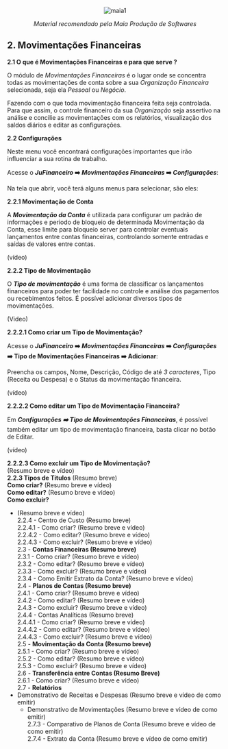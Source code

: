 <div align="center">
 
![maia1](https://user-images.githubusercontent.com/49403097/198589876-3c39e26e-5bd5-472c-9981-dede8e285952.jpg)

<i>Material recomendado pela Maia Produção de Softwares</i>
</div>

## 2. Movimentações Financeiras<br>
   **2.1  O que é Movimentações Financeiras e para que serve ?**<br>

   O módulo de _Movimentações Financeiras_ é o lugar onde se concentra todas as movimentações de conta sobre a sua _Organização Financeira_ selecionada, seja ela _Pessoal_ ou _Negócio_.<br>

   Fazendo com o que toda movimentação financeira feita seja controlada. Para que assim, o controle financeiro da sua _Organização_ seja assertivo  na análise e concilie as movimentações com os relatórios, visualização dos saldos diários e editar as configurações.<br>

   **2.2 Configurações** <br>

   Neste menu você encontrará configurações importantes que irão influenciar a sua rotina de trabalho.
   
   Acesse o **_JuFinanceiro_ ➡️ _Movimentações Financeiras_ ➡️ _Configurações_**:

   Na tela que abrir, você terá alguns menus para selecionar, são eles:

   **2.2.1 Movimentação de Conta**<br>

   A _**Movimentação da Conta**_ é utilizada para configurar um padrão de informações e periodo de bloqueio de determinada Movimentação da Conta, esse limite para bloqueio server para controlar eventuais lançamentos entre contas financeiras, controlando somente entradas e saídas de valores entre contas.
   
   (vídeo)<br>

   **2.2.2 Tipo de Movimentação** <br>

   O _**Tipo de movimentação**_ é uma forma de classificar os lançamentos financeiros para poder ter facilidade no controle e análise dos pagamentos ou recebimentos feitos. É possível adicionar diversos tipos de movimentações.<br>

   (Video)<br>

   **2.2.2.1 Como criar um Tipo de Movimentação?**<br>

   Acesse o **_JuFinanceiro_ ➡️ _Movimentações Financeiras_ ➡️ _Configurações_ ➡️ Tipo de Movimentações Financeiras ➡️ Adicionar**:
   
   Preencha os campos, Nome, Descrição, Código de até _3 caracteres_, Tipo (Receita ou Despesa) e o Status da movimentação financeira.

   (vídeo)<br>
   
   **2.2.2.2 Como editar um Tipo de Movimentação Financeira?**<br>

   Em _**Configurações ➡️ Tipo de Movimentações Financeiras**_, é possível também editar um tipo de movimentação financeira, basta clicar no botão de Editar.

   (vídeo)<br>

   **2.2.2.3 Como excluir um Tipo de Movimentação?**<br>
   (Resumo breve e vídeo)<br>
   **2.2.3 Tipos de Titulos**
   (Resumo breve)<br>
   **Como criar?**
   (Resumo breve e vídeo)<br>
   **Como editar?**
   (Resumo breve e vídeo)<br>
   **Como excluir?**
   - (Resumo breve e vídeo)<br>
    2.2.4 - Centro de Custo (Resumo breve)<br>
            2.2.4.1 - Como criar? (Resumo breve e vídeo)<br>
            2.2.4.2 - Como editar? (Resumo breve e vídeo)<br>
            2.2.4.3 - Como excluir? (Resumo breve e vídeo)<br>
2.3 - **Contas Financeiras (Resumo breve)**<br>
    2.3.1 - Como criar? (Resumo breve e vídeo)<br>
    2.3.2 - Como editar? (Resumo breve e vídeo)<br>
    2.3.3 - Como excluir? (Resumo breve e vídeo)<br>
    2.3.4 - Como Emitir Extrato da Conta? (Resumo breve e vídeo)<br>
2.4 - **Planos de Contas (Resumo breve)**<br>
    2.4.1 - Como criar? (Resumo breve e vídeo)<br>
    2.4.2 - Como editar? (Resumo breve e vídeo)<br>
    2.4.3 - Como excluir? (Resumo breve e vídeo)<br>
    2.4.4 - Contas Analíticas (Resumo breve)<br>
        2.4.4.1 - Como criar? (Resumo breve e vídeo)<br>
        2.4.4.2 - Como editar? (Resumo breve e vídeo)<br>
        2.4.4.3 - Como excluir? (Resumo breve e vídeo)<br>
2.5 - **Movimentação da Conta (Resumo breve)**<br>
    2.5.1 - Como criar? (Resumo breve e vídeo)<br>
    2.5.2 - Como editar? (Resumo breve e vídeo)<br>
    2.5.3 - Como excluir? (Resumo breve e vídeo)<br>
2.6 - **Transferência entre Contas (Resumo Breve)**<br>
    2.6.1 - Como criar? (Resumo breve e vídeo)<br>
2.7 - **Relatórios**<br>
- Demonstrativo de Receitas e Despesas (Resumo breve e vídeo de como emitir) <br>
    - Demonstrativo de Movimentações (Resumo breve e vídeo de como emitir) <br>
    2.7.3 - Comparativo de Planos de Conta (Resumo breve e vídeo de como emitir)<br>
    2.7.4 - Extrato da Conta (Resumo breve e vídeo de como emitir) <br>
